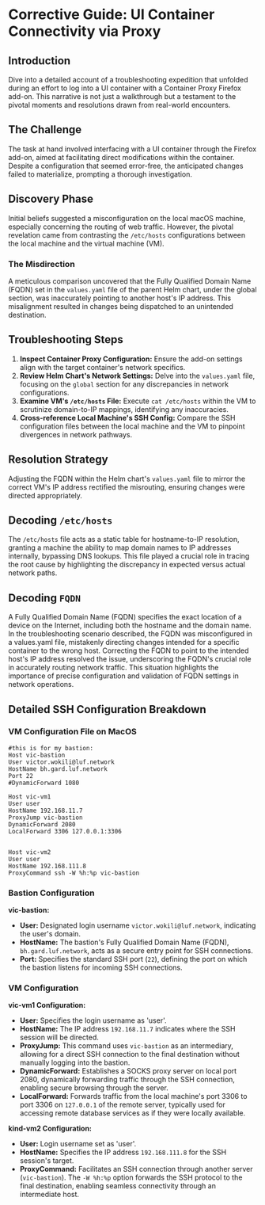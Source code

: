 
# Corrective Guide: UI Container Connectivity via Proxy

## Introduction

Dive into a detailed account of a troubleshooting expedition that unfolded during an effort to log into a UI container with a Container Proxy Firefox add-on. This narrative is not just a walkthrough but a testament to the pivotal moments and resolutions drawn from real-world encounters.

## The Challenge

The task at hand involved interfacing with a UI container through the Firefox add-on, aimed at facilitating direct modifications within the container. Despite a configuration that seemed error-free, the anticipated changes failed to materialize, prompting a thorough investigation.

## Discovery Phase

Initial beliefs suggested a misconfiguration on the local macOS machine, especially concerning the routing of web traffic. However, the pivotal revelation came from contrasting the `/etc/hosts` configurations between the local machine and the virtual machine (VM).

### The Misdirection

A meticulous comparison uncovered that the Fully Qualified Domain Name (FQDN) set in the `values.yaml` file of the parent Helm chart, under the global section, was inaccurately pointing to another host's IP address. This misalignment resulted in changes being dispatched to an unintended destination.

## Troubleshooting Steps

1. **Inspect Container Proxy Configuration:** Ensure the add-on settings align with the target container's network specifics.
2. **Review Helm Chart's Network Settings:** Delve into the `values.yaml` file, focusing on the `global` section for any discrepancies in network configurations.
3. **Examine VM's `/etc/hosts` File:** Execute `cat /etc/hosts` within the VM to scrutinize domain-to-IP mappings, identifying any inaccuracies.
4. **Cross-reference Local Machine's SSH Config:** Compare the SSH configuration files between the local machine and the VM to pinpoint divergences in network pathways.

## Resolution Strategy

Adjusting the FQDN within the Helm chart's `values.yaml` file to mirror the correct VM's IP address rectified the misrouting, ensuring changes were directed appropriately.

## Decoding `/etc/hosts`

The `/etc/hosts` file acts as a static table for hostname-to-IP resolution, granting a machine the ability to map domain names to IP addresses internally, bypassing DNS lookups. This file played a crucial role in tracing the root cause by highlighting the discrepancy in expected versus actual network paths.

## Decoding `FQDN`

A Fully Qualified Domain Name (FQDN) specifies the exact location of a device on the Internet, including both the hostname and the domain name. In the troubleshooting scenario described, the FQDN was misconfigured in a values.yaml file, mistakenly directing changes intended for a specific container to the wrong host. Correcting the FQDN to point to the intended host's IP address resolved the issue, underscoring the FQDN's crucial role in accurately routing network traffic. This situation highlights the importance of precise configuration and validation of FQDN settings in network operations.

## Detailed SSH Configuration Breakdown

### VM Configuration File on MacOS
```
#this is for my bastion:
Host vic-bastion
User victor.wokili@luf.network
HostName bh.gard.luf.network
Port 22
#DynamicForward 1080

Host vic-vm1
User user
HostName 192.168.11.7
ProxyJump vic-bastion
DynamicForward 2080
LocalForward 3306 127.0.0.1:3306


Host vic-vm2
User user
HostName 192.168.111.8
ProxyCommand ssh -W %h:%p vic-bastion

```

### Bastion Configuration
**vic-bastion:**
- **User:** Designated login username `victor.wokili@luf.network`, indicating the user's domain.
- **HostName:** The bastion's Fully Qualified Domain Name (FQDN), `bh.gard.luf.network`, acts as a secure entry point for SSH connections.
- **Port:** Specifies the standard SSH port (`22`), defining the port on which the bastion listens for incoming SSH connections.


### VM Configuration
**vic-vm1 Configuration:**
- **User:** Specifies the login username as 'user'.
- **HostName:** The IP address `192.168.11.7` indicates where the SSH session will be directed.
- **ProxyJump:** This command uses `vic-bastion` as an intermediary, allowing for a direct SSH connection to the final destination without manually logging into the bastion.
- **DynamicForward:** Establishes a SOCKS proxy server on local port 2080, dynamically forwarding traffic through the SSH connection, enabling secure browsing through the server.
- **LocalForward:** Forwards traffic from the local machine's port 3306 to port 3306 on `127.0.0.1` of the remote server, typically used for accessing remote database services as if they were locally available.

**kind-vm2 Configuration:**
- **User:** Login username set as 'user'.
- **HostName:** Specifies the IP address `192.168.111.8` for the SSH session's target.
- **ProxyCommand:** Facilitates an SSH connection through another server (`vic-bastion`). The `-W %h:%p` option forwards the SSH protocol to the final destination, enabling seamless connectivity through an intermediate host.

